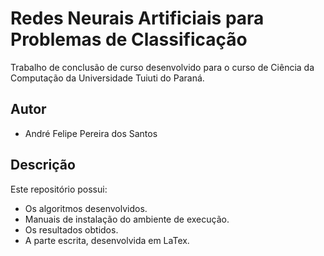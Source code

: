 # Redes Neurais Artificiais para Problemas de Classificação

Trabalho de conclusão de curso desenvolvido para o curso de Ciência da Computação da Universidade Tuiuti do Paraná.

## Autor

- André Felipe Pereira dos Santos

## Descrição

Este repositório possui:

- Os algoritmos desenvolvidos.
- Manuais de instalação do ambiente de execução.
- Os resultados obtidos.
- A parte escrita, desenvolvida em LaTex.
